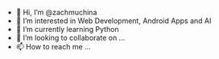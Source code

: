 - 👋 Hi, I’m @zachmuchina
- 👀 I’m interested in Web Development, Android Apps and AI
- 🌱 I’m currently learning Python
- 💞️ I’m looking to collaborate on ...
- 📫 How to reach me ...

<!---
zachmuchina/zachmuchina is a ✨ special ✨ repository because its `README.md` (this file) appears on your GitHub profile.
You can click the Preview link to take a look at your changes.
--->
